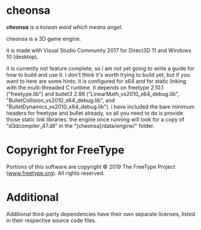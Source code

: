 # cheonsa
_**cheonsa** is a korean word which means angel._

cheonsa is a 3D game engine.

it is made with Visual Studio Community 2017 for Direct3D 11 and Windows 10 (desktop).

it is currently not feature complete, so i am not yet going to write a guide for how to build and use it. i don't think it's worth trying to build yet, but if you want to here are some hints: it is configured for x64 and for static linking with the multi-threaded C runtime. it depends on freetype 2.10.1 ("freetype.lib") and bullet3 2.88 ("LinearMath_vs2010_x64_debug.lib", "BulletCollision_vs2010_x64_debug.lib", and "BulletDynamics_vs2010_x64_debug.lib"). i have included the bare minimum headers for freetype and bullet already, so all you need to do is provide those static link libraries. the engine once running will look for a copy of "d3dcompiler_47.dll" in the "[cheonsa]/data/engine/" folder.

# Copyright for FreeType
Portions of this software are copyright © 2019 The FreeType Project (www.freetype.org). All rights reserved.

# Additional
Additional third-party dependencies have their own separate licenses, listed in their respective source code files.
